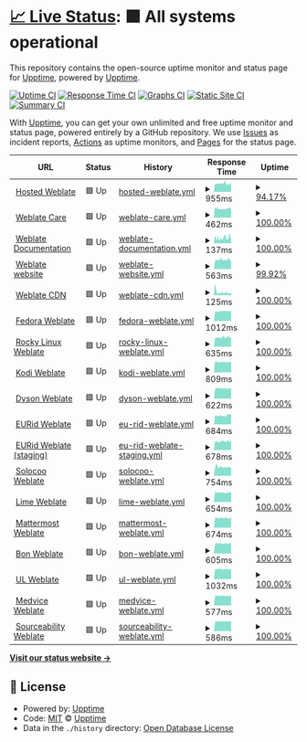 # [📈 Live Status](https://upptime.github.io/upptime): <!--live status--> **🟩 All systems operational**

This repository contains the open-source uptime monitor and status page for [Upptime](https://upptime.js.org), powered by [Upptime](https://github.com/upptime/upptime).

[![Uptime CI](https://github.com/nijel/upptime-test/workflows/Uptime%20CI/badge.svg)](https://github.com/upptime/upptime/actions?query=workflow%3A%22Uptime+CI%22)
[![Response Time CI](https://github.com/nijel/upptime-test/workflows/Response%20Time%20CI/badge.svg)](https://github.com/upptime/upptime/actions?query=workflow%3A%22Response+Time+CI%22)
[![Graphs CI](https://github.com/nijel/upptime-test/workflows/Graphs%20CI/badge.svg)](https://github.com/upptime/upptime/actions?query=workflow%3A%22Graphs+CI%22)
[![Static Site CI](https://github.com/nijel/upptime-test/workflows/Static%20Site%20CI/badge.svg)](https://github.com/upptime/upptime/actions?query=workflow%3A%22Static+Site+CI%22)
[![Summary CI](https://github.com/nijel/upptime-test/workflows/Summary%20CI/badge.svg)](https://github.com/upptime/upptime/actions?query=workflow%3A%22Summary+CI%22)

With [Upptime](https://upptime.js.org), you can get your own unlimited and free uptime monitor and status page, powered entirely by a GitHub repository. We use [Issues](https://github.com/upptime/upptime/issues) as incident reports, [Actions](https://github.com/upptime/upptime/actions) as uptime monitors, and [Pages](https://upptime.github.io/upptime) for the status page.

<!--start: status pages-->
<!-- This summary is generated by Upptime (https://github.com/upptime/upptime) -->
<!-- Do not edit this manually, your changes will be overwritten -->
<!-- prettier-ignore -->
| URL | Status | History | Response Time | Uptime |
| --- | ------ | ------- | ------------- | ------ |
| <img alt="" src="https://favicons.githubusercontent.com/hosted.weblate.org" height="13"> [Hosted Weblate](https://hosted.weblate.org) | 🟩 Up | [hosted-weblate.yml](https://github.com/nijel/upptime-test/commits/HEAD/history/hosted-weblate.yml) | <details><summary><img alt="Response time graph" src="./graphs/hosted-weblate/response-time-week.png" height="20"> 955ms</summary><br><a href="https://nijel.github.io/upptime-test/history/hosted-weblate"><img alt="Response time 955" src="https://img.shields.io/endpoint?url=https%3A%2F%2Fraw.githubusercontent.com%2Fnijel%2Fupptime-test%2FHEAD%2Fapi%2Fhosted-weblate%2Fresponse-time.json"></a><br><a href="https://nijel.github.io/upptime-test/history/hosted-weblate"><img alt="24-hour response time 699" src="https://img.shields.io/endpoint?url=https%3A%2F%2Fraw.githubusercontent.com%2Fnijel%2Fupptime-test%2FHEAD%2Fapi%2Fhosted-weblate%2Fresponse-time-day.json"></a><br><a href="https://nijel.github.io/upptime-test/history/hosted-weblate"><img alt="7-day response time 955" src="https://img.shields.io/endpoint?url=https%3A%2F%2Fraw.githubusercontent.com%2Fnijel%2Fupptime-test%2FHEAD%2Fapi%2Fhosted-weblate%2Fresponse-time-week.json"></a><br><a href="https://nijel.github.io/upptime-test/history/hosted-weblate"><img alt="30-day response time 955" src="https://img.shields.io/endpoint?url=https%3A%2F%2Fraw.githubusercontent.com%2Fnijel%2Fupptime-test%2FHEAD%2Fapi%2Fhosted-weblate%2Fresponse-time-month.json"></a><br><a href="https://nijel.github.io/upptime-test/history/hosted-weblate"><img alt="1-year response time 955" src="https://img.shields.io/endpoint?url=https%3A%2F%2Fraw.githubusercontent.com%2Fnijel%2Fupptime-test%2FHEAD%2Fapi%2Fhosted-weblate%2Fresponse-time-year.json"></a></details> | <details><summary><a href="https://nijel.github.io/upptime-test/history/hosted-weblate">94.17%</a></summary><a href="https://nijel.github.io/upptime-test/history/hosted-weblate"><img alt="All-time uptime 94.17%" src="https://img.shields.io/endpoint?url=https%3A%2F%2Fraw.githubusercontent.com%2Fnijel%2Fupptime-test%2FHEAD%2Fapi%2Fhosted-weblate%2Fuptime.json"></a><br><a href="https://nijel.github.io/upptime-test/history/hosted-weblate"><img alt="24-hour uptime 77.78%" src="https://img.shields.io/endpoint?url=https%3A%2F%2Fraw.githubusercontent.com%2Fnijel%2Fupptime-test%2FHEAD%2Fapi%2Fhosted-weblate%2Fuptime-day.json"></a><br><a href="https://nijel.github.io/upptime-test/history/hosted-weblate"><img alt="7-day uptime 94.17%" src="https://img.shields.io/endpoint?url=https%3A%2F%2Fraw.githubusercontent.com%2Fnijel%2Fupptime-test%2FHEAD%2Fapi%2Fhosted-weblate%2Fuptime-week.json"></a><br><a href="https://nijel.github.io/upptime-test/history/hosted-weblate"><img alt="30-day uptime 94.17%" src="https://img.shields.io/endpoint?url=https%3A%2F%2Fraw.githubusercontent.com%2Fnijel%2Fupptime-test%2FHEAD%2Fapi%2Fhosted-weblate%2Fuptime-month.json"></a><br><a href="https://nijel.github.io/upptime-test/history/hosted-weblate"><img alt="1-year uptime 94.17%" src="https://img.shields.io/endpoint?url=https%3A%2F%2Fraw.githubusercontent.com%2Fnijel%2Fupptime-test%2FHEAD%2Fapi%2Fhosted-weblate%2Fuptime-year.json"></a></details>
| <img alt="" src="https://favicons.githubusercontent.com/care.weblate.org" height="13"> [Weblate Care](https://care.weblate.org) | 🟩 Up | [weblate-care.yml](https://github.com/nijel/upptime-test/commits/HEAD/history/weblate-care.yml) | <details><summary><img alt="Response time graph" src="./graphs/weblate-care/response-time-week.png" height="20"> 462ms</summary><br><a href="https://nijel.github.io/upptime-test/history/weblate-care"><img alt="Response time 462" src="https://img.shields.io/endpoint?url=https%3A%2F%2Fraw.githubusercontent.com%2Fnijel%2Fupptime-test%2FHEAD%2Fapi%2Fweblate-care%2Fresponse-time.json"></a><br><a href="https://nijel.github.io/upptime-test/history/weblate-care"><img alt="24-hour response time 443" src="https://img.shields.io/endpoint?url=https%3A%2F%2Fraw.githubusercontent.com%2Fnijel%2Fupptime-test%2FHEAD%2Fapi%2Fweblate-care%2Fresponse-time-day.json"></a><br><a href="https://nijel.github.io/upptime-test/history/weblate-care"><img alt="7-day response time 462" src="https://img.shields.io/endpoint?url=https%3A%2F%2Fraw.githubusercontent.com%2Fnijel%2Fupptime-test%2FHEAD%2Fapi%2Fweblate-care%2Fresponse-time-week.json"></a><br><a href="https://nijel.github.io/upptime-test/history/weblate-care"><img alt="30-day response time 462" src="https://img.shields.io/endpoint?url=https%3A%2F%2Fraw.githubusercontent.com%2Fnijel%2Fupptime-test%2FHEAD%2Fapi%2Fweblate-care%2Fresponse-time-month.json"></a><br><a href="https://nijel.github.io/upptime-test/history/weblate-care"><img alt="1-year response time 462" src="https://img.shields.io/endpoint?url=https%3A%2F%2Fraw.githubusercontent.com%2Fnijel%2Fupptime-test%2FHEAD%2Fapi%2Fweblate-care%2Fresponse-time-year.json"></a></details> | <details><summary><a href="https://nijel.github.io/upptime-test/history/weblate-care">100.00%</a></summary><a href="https://nijel.github.io/upptime-test/history/weblate-care"><img alt="All-time uptime 100.00%" src="https://img.shields.io/endpoint?url=https%3A%2F%2Fraw.githubusercontent.com%2Fnijel%2Fupptime-test%2FHEAD%2Fapi%2Fweblate-care%2Fuptime.json"></a><br><a href="https://nijel.github.io/upptime-test/history/weblate-care"><img alt="24-hour uptime 100.00%" src="https://img.shields.io/endpoint?url=https%3A%2F%2Fraw.githubusercontent.com%2Fnijel%2Fupptime-test%2FHEAD%2Fapi%2Fweblate-care%2Fuptime-day.json"></a><br><a href="https://nijel.github.io/upptime-test/history/weblate-care"><img alt="7-day uptime 100.00%" src="https://img.shields.io/endpoint?url=https%3A%2F%2Fraw.githubusercontent.com%2Fnijel%2Fupptime-test%2FHEAD%2Fapi%2Fweblate-care%2Fuptime-week.json"></a><br><a href="https://nijel.github.io/upptime-test/history/weblate-care"><img alt="30-day uptime 100.00%" src="https://img.shields.io/endpoint?url=https%3A%2F%2Fraw.githubusercontent.com%2Fnijel%2Fupptime-test%2FHEAD%2Fapi%2Fweblate-care%2Fuptime-month.json"></a><br><a href="https://nijel.github.io/upptime-test/history/weblate-care"><img alt="1-year uptime 100.00%" src="https://img.shields.io/endpoint?url=https%3A%2F%2Fraw.githubusercontent.com%2Fnijel%2Fupptime-test%2FHEAD%2Fapi%2Fweblate-care%2Fuptime-year.json"></a></details>
| <img alt="" src="https://favicons.githubusercontent.com/docs.weblate.org" height="13"> [Weblate Documentation](https://docs.weblate.org) | 🟩 Up | [weblate-documentation.yml](https://github.com/nijel/upptime-test/commits/HEAD/history/weblate-documentation.yml) | <details><summary><img alt="Response time graph" src="./graphs/weblate-documentation/response-time-week.png" height="20"> 137ms</summary><br><a href="https://nijel.github.io/upptime-test/history/weblate-documentation"><img alt="Response time 137" src="https://img.shields.io/endpoint?url=https%3A%2F%2Fraw.githubusercontent.com%2Fnijel%2Fupptime-test%2FHEAD%2Fapi%2Fweblate-documentation%2Fresponse-time.json"></a><br><a href="https://nijel.github.io/upptime-test/history/weblate-documentation"><img alt="24-hour response time 119" src="https://img.shields.io/endpoint?url=https%3A%2F%2Fraw.githubusercontent.com%2Fnijel%2Fupptime-test%2FHEAD%2Fapi%2Fweblate-documentation%2Fresponse-time-day.json"></a><br><a href="https://nijel.github.io/upptime-test/history/weblate-documentation"><img alt="7-day response time 137" src="https://img.shields.io/endpoint?url=https%3A%2F%2Fraw.githubusercontent.com%2Fnijel%2Fupptime-test%2FHEAD%2Fapi%2Fweblate-documentation%2Fresponse-time-week.json"></a><br><a href="https://nijel.github.io/upptime-test/history/weblate-documentation"><img alt="30-day response time 137" src="https://img.shields.io/endpoint?url=https%3A%2F%2Fraw.githubusercontent.com%2Fnijel%2Fupptime-test%2FHEAD%2Fapi%2Fweblate-documentation%2Fresponse-time-month.json"></a><br><a href="https://nijel.github.io/upptime-test/history/weblate-documentation"><img alt="1-year response time 137" src="https://img.shields.io/endpoint?url=https%3A%2F%2Fraw.githubusercontent.com%2Fnijel%2Fupptime-test%2FHEAD%2Fapi%2Fweblate-documentation%2Fresponse-time-year.json"></a></details> | <details><summary><a href="https://nijel.github.io/upptime-test/history/weblate-documentation">100.00%</a></summary><a href="https://nijel.github.io/upptime-test/history/weblate-documentation"><img alt="All-time uptime 100.00%" src="https://img.shields.io/endpoint?url=https%3A%2F%2Fraw.githubusercontent.com%2Fnijel%2Fupptime-test%2FHEAD%2Fapi%2Fweblate-documentation%2Fuptime.json"></a><br><a href="https://nijel.github.io/upptime-test/history/weblate-documentation"><img alt="24-hour uptime 100.00%" src="https://img.shields.io/endpoint?url=https%3A%2F%2Fraw.githubusercontent.com%2Fnijel%2Fupptime-test%2FHEAD%2Fapi%2Fweblate-documentation%2Fuptime-day.json"></a><br><a href="https://nijel.github.io/upptime-test/history/weblate-documentation"><img alt="7-day uptime 100.00%" src="https://img.shields.io/endpoint?url=https%3A%2F%2Fraw.githubusercontent.com%2Fnijel%2Fupptime-test%2FHEAD%2Fapi%2Fweblate-documentation%2Fuptime-week.json"></a><br><a href="https://nijel.github.io/upptime-test/history/weblate-documentation"><img alt="30-day uptime 100.00%" src="https://img.shields.io/endpoint?url=https%3A%2F%2Fraw.githubusercontent.com%2Fnijel%2Fupptime-test%2FHEAD%2Fapi%2Fweblate-documentation%2Fuptime-month.json"></a><br><a href="https://nijel.github.io/upptime-test/history/weblate-documentation"><img alt="1-year uptime 100.00%" src="https://img.shields.io/endpoint?url=https%3A%2F%2Fraw.githubusercontent.com%2Fnijel%2Fupptime-test%2FHEAD%2Fapi%2Fweblate-documentation%2Fuptime-year.json"></a></details>
| <img alt="" src="https://favicons.githubusercontent.com/weblate.org" height="13"> [Weblate website](https://weblate.org/en/) | 🟩 Up | [weblate-website.yml](https://github.com/nijel/upptime-test/commits/HEAD/history/weblate-website.yml) | <details><summary><img alt="Response time graph" src="./graphs/weblate-website/response-time-week.png" height="20"> 563ms</summary><br><a href="https://nijel.github.io/upptime-test/history/weblate-website"><img alt="Response time 563" src="https://img.shields.io/endpoint?url=https%3A%2F%2Fraw.githubusercontent.com%2Fnijel%2Fupptime-test%2FHEAD%2Fapi%2Fweblate-website%2Fresponse-time.json"></a><br><a href="https://nijel.github.io/upptime-test/history/weblate-website"><img alt="24-hour response time 576" src="https://img.shields.io/endpoint?url=https%3A%2F%2Fraw.githubusercontent.com%2Fnijel%2Fupptime-test%2FHEAD%2Fapi%2Fweblate-website%2Fresponse-time-day.json"></a><br><a href="https://nijel.github.io/upptime-test/history/weblate-website"><img alt="7-day response time 563" src="https://img.shields.io/endpoint?url=https%3A%2F%2Fraw.githubusercontent.com%2Fnijel%2Fupptime-test%2FHEAD%2Fapi%2Fweblate-website%2Fresponse-time-week.json"></a><br><a href="https://nijel.github.io/upptime-test/history/weblate-website"><img alt="30-day response time 563" src="https://img.shields.io/endpoint?url=https%3A%2F%2Fraw.githubusercontent.com%2Fnijel%2Fupptime-test%2FHEAD%2Fapi%2Fweblate-website%2Fresponse-time-month.json"></a><br><a href="https://nijel.github.io/upptime-test/history/weblate-website"><img alt="1-year response time 563" src="https://img.shields.io/endpoint?url=https%3A%2F%2Fraw.githubusercontent.com%2Fnijel%2Fupptime-test%2FHEAD%2Fapi%2Fweblate-website%2Fresponse-time-year.json"></a></details> | <details><summary><a href="https://nijel.github.io/upptime-test/history/weblate-website">99.92%</a></summary><a href="https://nijel.github.io/upptime-test/history/weblate-website"><img alt="All-time uptime 99.92%" src="https://img.shields.io/endpoint?url=https%3A%2F%2Fraw.githubusercontent.com%2Fnijel%2Fupptime-test%2FHEAD%2Fapi%2Fweblate-website%2Fuptime.json"></a><br><a href="https://nijel.github.io/upptime-test/history/weblate-website"><img alt="24-hour uptime 99.75%" src="https://img.shields.io/endpoint?url=https%3A%2F%2Fraw.githubusercontent.com%2Fnijel%2Fupptime-test%2FHEAD%2Fapi%2Fweblate-website%2Fuptime-day.json"></a><br><a href="https://nijel.github.io/upptime-test/history/weblate-website"><img alt="7-day uptime 99.92%" src="https://img.shields.io/endpoint?url=https%3A%2F%2Fraw.githubusercontent.com%2Fnijel%2Fupptime-test%2FHEAD%2Fapi%2Fweblate-website%2Fuptime-week.json"></a><br><a href="https://nijel.github.io/upptime-test/history/weblate-website"><img alt="30-day uptime 99.92%" src="https://img.shields.io/endpoint?url=https%3A%2F%2Fraw.githubusercontent.com%2Fnijel%2Fupptime-test%2FHEAD%2Fapi%2Fweblate-website%2Fuptime-month.json"></a><br><a href="https://nijel.github.io/upptime-test/history/weblate-website"><img alt="1-year uptime 99.92%" src="https://img.shields.io/endpoint?url=https%3A%2F%2Fraw.githubusercontent.com%2Fnijel%2Fupptime-test%2FHEAD%2Fapi%2Fweblate-website%2Fuptime-year.json"></a></details>
| <img alt="" src="https://favicons.githubusercontent.com/weblate-cdn.com" height="13"> [Weblate CDN](https://weblate-cdn.com/a5ba5dc29f39498aa734528a54b50d0a/weblate.js) | 🟩 Up | [weblate-cdn.yml](https://github.com/nijel/upptime-test/commits/HEAD/history/weblate-cdn.yml) | <details><summary><img alt="Response time graph" src="./graphs/weblate-cdn/response-time-week.png" height="20"> 125ms</summary><br><a href="https://nijel.github.io/upptime-test/history/weblate-cdn"><img alt="Response time 125" src="https://img.shields.io/endpoint?url=https%3A%2F%2Fraw.githubusercontent.com%2Fnijel%2Fupptime-test%2FHEAD%2Fapi%2Fweblate-cdn%2Fresponse-time.json"></a><br><a href="https://nijel.github.io/upptime-test/history/weblate-cdn"><img alt="24-hour response time 107" src="https://img.shields.io/endpoint?url=https%3A%2F%2Fraw.githubusercontent.com%2Fnijel%2Fupptime-test%2FHEAD%2Fapi%2Fweblate-cdn%2Fresponse-time-day.json"></a><br><a href="https://nijel.github.io/upptime-test/history/weblate-cdn"><img alt="7-day response time 125" src="https://img.shields.io/endpoint?url=https%3A%2F%2Fraw.githubusercontent.com%2Fnijel%2Fupptime-test%2FHEAD%2Fapi%2Fweblate-cdn%2Fresponse-time-week.json"></a><br><a href="https://nijel.github.io/upptime-test/history/weblate-cdn"><img alt="30-day response time 125" src="https://img.shields.io/endpoint?url=https%3A%2F%2Fraw.githubusercontent.com%2Fnijel%2Fupptime-test%2FHEAD%2Fapi%2Fweblate-cdn%2Fresponse-time-month.json"></a><br><a href="https://nijel.github.io/upptime-test/history/weblate-cdn"><img alt="1-year response time 125" src="https://img.shields.io/endpoint?url=https%3A%2F%2Fraw.githubusercontent.com%2Fnijel%2Fupptime-test%2FHEAD%2Fapi%2Fweblate-cdn%2Fresponse-time-year.json"></a></details> | <details><summary><a href="https://nijel.github.io/upptime-test/history/weblate-cdn">100.00%</a></summary><a href="https://nijel.github.io/upptime-test/history/weblate-cdn"><img alt="All-time uptime 100.00%" src="https://img.shields.io/endpoint?url=https%3A%2F%2Fraw.githubusercontent.com%2Fnijel%2Fupptime-test%2FHEAD%2Fapi%2Fweblate-cdn%2Fuptime.json"></a><br><a href="https://nijel.github.io/upptime-test/history/weblate-cdn"><img alt="24-hour uptime 100.00%" src="https://img.shields.io/endpoint?url=https%3A%2F%2Fraw.githubusercontent.com%2Fnijel%2Fupptime-test%2FHEAD%2Fapi%2Fweblate-cdn%2Fuptime-day.json"></a><br><a href="https://nijel.github.io/upptime-test/history/weblate-cdn"><img alt="7-day uptime 100.00%" src="https://img.shields.io/endpoint?url=https%3A%2F%2Fraw.githubusercontent.com%2Fnijel%2Fupptime-test%2FHEAD%2Fapi%2Fweblate-cdn%2Fuptime-week.json"></a><br><a href="https://nijel.github.io/upptime-test/history/weblate-cdn"><img alt="30-day uptime 100.00%" src="https://img.shields.io/endpoint?url=https%3A%2F%2Fraw.githubusercontent.com%2Fnijel%2Fupptime-test%2FHEAD%2Fapi%2Fweblate-cdn%2Fuptime-month.json"></a><br><a href="https://nijel.github.io/upptime-test/history/weblate-cdn"><img alt="1-year uptime 100.00%" src="https://img.shields.io/endpoint?url=https%3A%2F%2Fraw.githubusercontent.com%2Fnijel%2Fupptime-test%2FHEAD%2Fapi%2Fweblate-cdn%2Fuptime-year.json"></a></details>
| <img alt="" src="https://favicons.githubusercontent.com/translate.fedoraproject.org" height="13"> [Fedora Weblate](https://translate.fedoraproject.org/) | 🟩 Up | [fedora-weblate.yml](https://github.com/nijel/upptime-test/commits/HEAD/history/fedora-weblate.yml) | <details><summary><img alt="Response time graph" src="./graphs/fedora-weblate/response-time-week.png" height="20"> 1012ms</summary><br><a href="https://nijel.github.io/upptime-test/history/fedora-weblate"><img alt="Response time 1012" src="https://img.shields.io/endpoint?url=https%3A%2F%2Fraw.githubusercontent.com%2Fnijel%2Fupptime-test%2FHEAD%2Fapi%2Ffedora-weblate%2Fresponse-time.json"></a><br><a href="https://nijel.github.io/upptime-test/history/fedora-weblate"><img alt="24-hour response time 1047" src="https://img.shields.io/endpoint?url=https%3A%2F%2Fraw.githubusercontent.com%2Fnijel%2Fupptime-test%2FHEAD%2Fapi%2Ffedora-weblate%2Fresponse-time-day.json"></a><br><a href="https://nijel.github.io/upptime-test/history/fedora-weblate"><img alt="7-day response time 1012" src="https://img.shields.io/endpoint?url=https%3A%2F%2Fraw.githubusercontent.com%2Fnijel%2Fupptime-test%2FHEAD%2Fapi%2Ffedora-weblate%2Fresponse-time-week.json"></a><br><a href="https://nijel.github.io/upptime-test/history/fedora-weblate"><img alt="30-day response time 1012" src="https://img.shields.io/endpoint?url=https%3A%2F%2Fraw.githubusercontent.com%2Fnijel%2Fupptime-test%2FHEAD%2Fapi%2Ffedora-weblate%2Fresponse-time-month.json"></a><br><a href="https://nijel.github.io/upptime-test/history/fedora-weblate"><img alt="1-year response time 1012" src="https://img.shields.io/endpoint?url=https%3A%2F%2Fraw.githubusercontent.com%2Fnijel%2Fupptime-test%2FHEAD%2Fapi%2Ffedora-weblate%2Fresponse-time-year.json"></a></details> | <details><summary><a href="https://nijel.github.io/upptime-test/history/fedora-weblate">100.00%</a></summary><a href="https://nijel.github.io/upptime-test/history/fedora-weblate"><img alt="All-time uptime 100.00%" src="https://img.shields.io/endpoint?url=https%3A%2F%2Fraw.githubusercontent.com%2Fnijel%2Fupptime-test%2FHEAD%2Fapi%2Ffedora-weblate%2Fuptime.json"></a><br><a href="https://nijel.github.io/upptime-test/history/fedora-weblate"><img alt="24-hour uptime 100.00%" src="https://img.shields.io/endpoint?url=https%3A%2F%2Fraw.githubusercontent.com%2Fnijel%2Fupptime-test%2FHEAD%2Fapi%2Ffedora-weblate%2Fuptime-day.json"></a><br><a href="https://nijel.github.io/upptime-test/history/fedora-weblate"><img alt="7-day uptime 100.00%" src="https://img.shields.io/endpoint?url=https%3A%2F%2Fraw.githubusercontent.com%2Fnijel%2Fupptime-test%2FHEAD%2Fapi%2Ffedora-weblate%2Fuptime-week.json"></a><br><a href="https://nijel.github.io/upptime-test/history/fedora-weblate"><img alt="30-day uptime 100.00%" src="https://img.shields.io/endpoint?url=https%3A%2F%2Fraw.githubusercontent.com%2Fnijel%2Fupptime-test%2FHEAD%2Fapi%2Ffedora-weblate%2Fuptime-month.json"></a><br><a href="https://nijel.github.io/upptime-test/history/fedora-weblate"><img alt="1-year uptime 100.00%" src="https://img.shields.io/endpoint?url=https%3A%2F%2Fraw.githubusercontent.com%2Fnijel%2Fupptime-test%2FHEAD%2Fapi%2Ffedora-weblate%2Fuptime-year.json"></a></details>
| <img alt="" src="https://favicons.githubusercontent.com/translate.rockylinux.org" height="13"> [Rocky Linux Weblate](https://translate.rockylinux.org/) | 🟩 Up | [rocky-linux-weblate.yml](https://github.com/nijel/upptime-test/commits/HEAD/history/rocky-linux-weblate.yml) | <details><summary><img alt="Response time graph" src="./graphs/rocky-linux-weblate/response-time-week.png" height="20"> 635ms</summary><br><a href="https://nijel.github.io/upptime-test/history/rocky-linux-weblate"><img alt="Response time 635" src="https://img.shields.io/endpoint?url=https%3A%2F%2Fraw.githubusercontent.com%2Fnijel%2Fupptime-test%2FHEAD%2Fapi%2Frocky-linux-weblate%2Fresponse-time.json"></a><br><a href="https://nijel.github.io/upptime-test/history/rocky-linux-weblate"><img alt="24-hour response time 580" src="https://img.shields.io/endpoint?url=https%3A%2F%2Fraw.githubusercontent.com%2Fnijel%2Fupptime-test%2FHEAD%2Fapi%2Frocky-linux-weblate%2Fresponse-time-day.json"></a><br><a href="https://nijel.github.io/upptime-test/history/rocky-linux-weblate"><img alt="7-day response time 635" src="https://img.shields.io/endpoint?url=https%3A%2F%2Fraw.githubusercontent.com%2Fnijel%2Fupptime-test%2FHEAD%2Fapi%2Frocky-linux-weblate%2Fresponse-time-week.json"></a><br><a href="https://nijel.github.io/upptime-test/history/rocky-linux-weblate"><img alt="30-day response time 635" src="https://img.shields.io/endpoint?url=https%3A%2F%2Fraw.githubusercontent.com%2Fnijel%2Fupptime-test%2FHEAD%2Fapi%2Frocky-linux-weblate%2Fresponse-time-month.json"></a><br><a href="https://nijel.github.io/upptime-test/history/rocky-linux-weblate"><img alt="1-year response time 635" src="https://img.shields.io/endpoint?url=https%3A%2F%2Fraw.githubusercontent.com%2Fnijel%2Fupptime-test%2FHEAD%2Fapi%2Frocky-linux-weblate%2Fresponse-time-year.json"></a></details> | <details><summary><a href="https://nijel.github.io/upptime-test/history/rocky-linux-weblate">100.00%</a></summary><a href="https://nijel.github.io/upptime-test/history/rocky-linux-weblate"><img alt="All-time uptime 100.00%" src="https://img.shields.io/endpoint?url=https%3A%2F%2Fraw.githubusercontent.com%2Fnijel%2Fupptime-test%2FHEAD%2Fapi%2Frocky-linux-weblate%2Fuptime.json"></a><br><a href="https://nijel.github.io/upptime-test/history/rocky-linux-weblate"><img alt="24-hour uptime 100.00%" src="https://img.shields.io/endpoint?url=https%3A%2F%2Fraw.githubusercontent.com%2Fnijel%2Fupptime-test%2FHEAD%2Fapi%2Frocky-linux-weblate%2Fuptime-day.json"></a><br><a href="https://nijel.github.io/upptime-test/history/rocky-linux-weblate"><img alt="7-day uptime 100.00%" src="https://img.shields.io/endpoint?url=https%3A%2F%2Fraw.githubusercontent.com%2Fnijel%2Fupptime-test%2FHEAD%2Fapi%2Frocky-linux-weblate%2Fuptime-week.json"></a><br><a href="https://nijel.github.io/upptime-test/history/rocky-linux-weblate"><img alt="30-day uptime 100.00%" src="https://img.shields.io/endpoint?url=https%3A%2F%2Fraw.githubusercontent.com%2Fnijel%2Fupptime-test%2FHEAD%2Fapi%2Frocky-linux-weblate%2Fuptime-month.json"></a><br><a href="https://nijel.github.io/upptime-test/history/rocky-linux-weblate"><img alt="1-year uptime 100.00%" src="https://img.shields.io/endpoint?url=https%3A%2F%2Fraw.githubusercontent.com%2Fnijel%2Fupptime-test%2FHEAD%2Fapi%2Frocky-linux-weblate%2Fuptime-year.json"></a></details>
| <img alt="" src="https://favicons.githubusercontent.com/kodi.weblate.cloud" height="13"> [Kodi Weblate](https://kodi.weblate.cloud/) | 🟩 Up | [kodi-weblate.yml](https://github.com/nijel/upptime-test/commits/HEAD/history/kodi-weblate.yml) | <details><summary><img alt="Response time graph" src="./graphs/kodi-weblate/response-time-week.png" height="20"> 809ms</summary><br><a href="https://nijel.github.io/upptime-test/history/kodi-weblate"><img alt="Response time 809" src="https://img.shields.io/endpoint?url=https%3A%2F%2Fraw.githubusercontent.com%2Fnijel%2Fupptime-test%2FHEAD%2Fapi%2Fkodi-weblate%2Fresponse-time.json"></a><br><a href="https://nijel.github.io/upptime-test/history/kodi-weblate"><img alt="24-hour response time 845" src="https://img.shields.io/endpoint?url=https%3A%2F%2Fraw.githubusercontent.com%2Fnijel%2Fupptime-test%2FHEAD%2Fapi%2Fkodi-weblate%2Fresponse-time-day.json"></a><br><a href="https://nijel.github.io/upptime-test/history/kodi-weblate"><img alt="7-day response time 809" src="https://img.shields.io/endpoint?url=https%3A%2F%2Fraw.githubusercontent.com%2Fnijel%2Fupptime-test%2FHEAD%2Fapi%2Fkodi-weblate%2Fresponse-time-week.json"></a><br><a href="https://nijel.github.io/upptime-test/history/kodi-weblate"><img alt="30-day response time 809" src="https://img.shields.io/endpoint?url=https%3A%2F%2Fraw.githubusercontent.com%2Fnijel%2Fupptime-test%2FHEAD%2Fapi%2Fkodi-weblate%2Fresponse-time-month.json"></a><br><a href="https://nijel.github.io/upptime-test/history/kodi-weblate"><img alt="1-year response time 809" src="https://img.shields.io/endpoint?url=https%3A%2F%2Fraw.githubusercontent.com%2Fnijel%2Fupptime-test%2FHEAD%2Fapi%2Fkodi-weblate%2Fresponse-time-year.json"></a></details> | <details><summary><a href="https://nijel.github.io/upptime-test/history/kodi-weblate">100.00%</a></summary><a href="https://nijel.github.io/upptime-test/history/kodi-weblate"><img alt="All-time uptime 100.00%" src="https://img.shields.io/endpoint?url=https%3A%2F%2Fraw.githubusercontent.com%2Fnijel%2Fupptime-test%2FHEAD%2Fapi%2Fkodi-weblate%2Fuptime.json"></a><br><a href="https://nijel.github.io/upptime-test/history/kodi-weblate"><img alt="24-hour uptime 100.00%" src="https://img.shields.io/endpoint?url=https%3A%2F%2Fraw.githubusercontent.com%2Fnijel%2Fupptime-test%2FHEAD%2Fapi%2Fkodi-weblate%2Fuptime-day.json"></a><br><a href="https://nijel.github.io/upptime-test/history/kodi-weblate"><img alt="7-day uptime 100.00%" src="https://img.shields.io/endpoint?url=https%3A%2F%2Fraw.githubusercontent.com%2Fnijel%2Fupptime-test%2FHEAD%2Fapi%2Fkodi-weblate%2Fuptime-week.json"></a><br><a href="https://nijel.github.io/upptime-test/history/kodi-weblate"><img alt="30-day uptime 100.00%" src="https://img.shields.io/endpoint?url=https%3A%2F%2Fraw.githubusercontent.com%2Fnijel%2Fupptime-test%2FHEAD%2Fapi%2Fkodi-weblate%2Fuptime-month.json"></a><br><a href="https://nijel.github.io/upptime-test/history/kodi-weblate"><img alt="1-year uptime 100.00%" src="https://img.shields.io/endpoint?url=https%3A%2F%2Fraw.githubusercontent.com%2Fnijel%2Fupptime-test%2FHEAD%2Fapi%2Fkodi-weblate%2Fuptime-year.json"></a></details>
| <img alt="" src="https://favicons.githubusercontent.com/dyson.weblate.org" height="13"> [Dyson Weblate](https://dyson.weblate.org/) | 🟩 Up | [dyson-weblate.yml](https://github.com/nijel/upptime-test/commits/HEAD/history/dyson-weblate.yml) | <details><summary><img alt="Response time graph" src="./graphs/dyson-weblate/response-time-week.png" height="20"> 622ms</summary><br><a href="https://nijel.github.io/upptime-test/history/dyson-weblate"><img alt="Response time 622" src="https://img.shields.io/endpoint?url=https%3A%2F%2Fraw.githubusercontent.com%2Fnijel%2Fupptime-test%2FHEAD%2Fapi%2Fdyson-weblate%2Fresponse-time.json"></a><br><a href="https://nijel.github.io/upptime-test/history/dyson-weblate"><img alt="24-hour response time 629" src="https://img.shields.io/endpoint?url=https%3A%2F%2Fraw.githubusercontent.com%2Fnijel%2Fupptime-test%2FHEAD%2Fapi%2Fdyson-weblate%2Fresponse-time-day.json"></a><br><a href="https://nijel.github.io/upptime-test/history/dyson-weblate"><img alt="7-day response time 622" src="https://img.shields.io/endpoint?url=https%3A%2F%2Fraw.githubusercontent.com%2Fnijel%2Fupptime-test%2FHEAD%2Fapi%2Fdyson-weblate%2Fresponse-time-week.json"></a><br><a href="https://nijel.github.io/upptime-test/history/dyson-weblate"><img alt="30-day response time 622" src="https://img.shields.io/endpoint?url=https%3A%2F%2Fraw.githubusercontent.com%2Fnijel%2Fupptime-test%2FHEAD%2Fapi%2Fdyson-weblate%2Fresponse-time-month.json"></a><br><a href="https://nijel.github.io/upptime-test/history/dyson-weblate"><img alt="1-year response time 622" src="https://img.shields.io/endpoint?url=https%3A%2F%2Fraw.githubusercontent.com%2Fnijel%2Fupptime-test%2FHEAD%2Fapi%2Fdyson-weblate%2Fresponse-time-year.json"></a></details> | <details><summary><a href="https://nijel.github.io/upptime-test/history/dyson-weblate">100.00%</a></summary><a href="https://nijel.github.io/upptime-test/history/dyson-weblate"><img alt="All-time uptime 100.00%" src="https://img.shields.io/endpoint?url=https%3A%2F%2Fraw.githubusercontent.com%2Fnijel%2Fupptime-test%2FHEAD%2Fapi%2Fdyson-weblate%2Fuptime.json"></a><br><a href="https://nijel.github.io/upptime-test/history/dyson-weblate"><img alt="24-hour uptime 100.00%" src="https://img.shields.io/endpoint?url=https%3A%2F%2Fraw.githubusercontent.com%2Fnijel%2Fupptime-test%2FHEAD%2Fapi%2Fdyson-weblate%2Fuptime-day.json"></a><br><a href="https://nijel.github.io/upptime-test/history/dyson-weblate"><img alt="7-day uptime 100.00%" src="https://img.shields.io/endpoint?url=https%3A%2F%2Fraw.githubusercontent.com%2Fnijel%2Fupptime-test%2FHEAD%2Fapi%2Fdyson-weblate%2Fuptime-week.json"></a><br><a href="https://nijel.github.io/upptime-test/history/dyson-weblate"><img alt="30-day uptime 100.00%" src="https://img.shields.io/endpoint?url=https%3A%2F%2Fraw.githubusercontent.com%2Fnijel%2Fupptime-test%2FHEAD%2Fapi%2Fdyson-weblate%2Fuptime-month.json"></a><br><a href="https://nijel.github.io/upptime-test/history/dyson-weblate"><img alt="1-year uptime 100.00%" src="https://img.shields.io/endpoint?url=https%3A%2F%2Fraw.githubusercontent.com%2Fnijel%2Fupptime-test%2FHEAD%2Fapi%2Fdyson-weblate%2Fuptime-year.json"></a></details>
| <img alt="" src="https://favicons.githubusercontent.com/weblate.eurid.eu" height="13"> [EURid Weblate](https://weblate.eurid.eu/) | 🟩 Up | [eu-rid-weblate.yml](https://github.com/nijel/upptime-test/commits/HEAD/history/eu-rid-weblate.yml) | <details><summary><img alt="Response time graph" src="./graphs/eu-rid-weblate/response-time-week.png" height="20"> 684ms</summary><br><a href="https://nijel.github.io/upptime-test/history/eu-rid-weblate"><img alt="Response time 684" src="https://img.shields.io/endpoint?url=https%3A%2F%2Fraw.githubusercontent.com%2Fnijel%2Fupptime-test%2FHEAD%2Fapi%2Feu-rid-weblate%2Fresponse-time.json"></a><br><a href="https://nijel.github.io/upptime-test/history/eu-rid-weblate"><img alt="24-hour response time 756" src="https://img.shields.io/endpoint?url=https%3A%2F%2Fraw.githubusercontent.com%2Fnijel%2Fupptime-test%2FHEAD%2Fapi%2Feu-rid-weblate%2Fresponse-time-day.json"></a><br><a href="https://nijel.github.io/upptime-test/history/eu-rid-weblate"><img alt="7-day response time 684" src="https://img.shields.io/endpoint?url=https%3A%2F%2Fraw.githubusercontent.com%2Fnijel%2Fupptime-test%2FHEAD%2Fapi%2Feu-rid-weblate%2Fresponse-time-week.json"></a><br><a href="https://nijel.github.io/upptime-test/history/eu-rid-weblate"><img alt="30-day response time 684" src="https://img.shields.io/endpoint?url=https%3A%2F%2Fraw.githubusercontent.com%2Fnijel%2Fupptime-test%2FHEAD%2Fapi%2Feu-rid-weblate%2Fresponse-time-month.json"></a><br><a href="https://nijel.github.io/upptime-test/history/eu-rid-weblate"><img alt="1-year response time 684" src="https://img.shields.io/endpoint?url=https%3A%2F%2Fraw.githubusercontent.com%2Fnijel%2Fupptime-test%2FHEAD%2Fapi%2Feu-rid-weblate%2Fresponse-time-year.json"></a></details> | <details><summary><a href="https://nijel.github.io/upptime-test/history/eu-rid-weblate">100.00%</a></summary><a href="https://nijel.github.io/upptime-test/history/eu-rid-weblate"><img alt="All-time uptime 100.00%" src="https://img.shields.io/endpoint?url=https%3A%2F%2Fraw.githubusercontent.com%2Fnijel%2Fupptime-test%2FHEAD%2Fapi%2Feu-rid-weblate%2Fuptime.json"></a><br><a href="https://nijel.github.io/upptime-test/history/eu-rid-weblate"><img alt="24-hour uptime 100.00%" src="https://img.shields.io/endpoint?url=https%3A%2F%2Fraw.githubusercontent.com%2Fnijel%2Fupptime-test%2FHEAD%2Fapi%2Feu-rid-weblate%2Fuptime-day.json"></a><br><a href="https://nijel.github.io/upptime-test/history/eu-rid-weblate"><img alt="7-day uptime 100.00%" src="https://img.shields.io/endpoint?url=https%3A%2F%2Fraw.githubusercontent.com%2Fnijel%2Fupptime-test%2FHEAD%2Fapi%2Feu-rid-weblate%2Fuptime-week.json"></a><br><a href="https://nijel.github.io/upptime-test/history/eu-rid-weblate"><img alt="30-day uptime 100.00%" src="https://img.shields.io/endpoint?url=https%3A%2F%2Fraw.githubusercontent.com%2Fnijel%2Fupptime-test%2FHEAD%2Fapi%2Feu-rid-weblate%2Fuptime-month.json"></a><br><a href="https://nijel.github.io/upptime-test/history/eu-rid-weblate"><img alt="1-year uptime 100.00%" src="https://img.shields.io/endpoint?url=https%3A%2F%2Fraw.githubusercontent.com%2Fnijel%2Fupptime-test%2FHEAD%2Fapi%2Feu-rid-weblate%2Fuptime-year.json"></a></details>
| <img alt="" src="https://favicons.githubusercontent.com/weblate-test.eurid.eu" height="13"> [EURid Weblate (staging)](https://weblate-test.eurid.eu/) | 🟩 Up | [eu-rid-weblate-staging.yml](https://github.com/nijel/upptime-test/commits/HEAD/history/eu-rid-weblate-staging.yml) | <details><summary><img alt="Response time graph" src="./graphs/eu-rid-weblate-staging/response-time-week.png" height="20"> 678ms</summary><br><a href="https://nijel.github.io/upptime-test/history/eu-rid-weblate-staging"><img alt="Response time 678" src="https://img.shields.io/endpoint?url=https%3A%2F%2Fraw.githubusercontent.com%2Fnijel%2Fupptime-test%2FHEAD%2Fapi%2Feu-rid-weblate-staging%2Fresponse-time.json"></a><br><a href="https://nijel.github.io/upptime-test/history/eu-rid-weblate-staging"><img alt="24-hour response time 867" src="https://img.shields.io/endpoint?url=https%3A%2F%2Fraw.githubusercontent.com%2Fnijel%2Fupptime-test%2FHEAD%2Fapi%2Feu-rid-weblate-staging%2Fresponse-time-day.json"></a><br><a href="https://nijel.github.io/upptime-test/history/eu-rid-weblate-staging"><img alt="7-day response time 678" src="https://img.shields.io/endpoint?url=https%3A%2F%2Fraw.githubusercontent.com%2Fnijel%2Fupptime-test%2FHEAD%2Fapi%2Feu-rid-weblate-staging%2Fresponse-time-week.json"></a><br><a href="https://nijel.github.io/upptime-test/history/eu-rid-weblate-staging"><img alt="30-day response time 678" src="https://img.shields.io/endpoint?url=https%3A%2F%2Fraw.githubusercontent.com%2Fnijel%2Fupptime-test%2FHEAD%2Fapi%2Feu-rid-weblate-staging%2Fresponse-time-month.json"></a><br><a href="https://nijel.github.io/upptime-test/history/eu-rid-weblate-staging"><img alt="1-year response time 678" src="https://img.shields.io/endpoint?url=https%3A%2F%2Fraw.githubusercontent.com%2Fnijel%2Fupptime-test%2FHEAD%2Fapi%2Feu-rid-weblate-staging%2Fresponse-time-year.json"></a></details> | <details><summary><a href="https://nijel.github.io/upptime-test/history/eu-rid-weblate-staging">100.00%</a></summary><a href="https://nijel.github.io/upptime-test/history/eu-rid-weblate-staging"><img alt="All-time uptime 100.00%" src="https://img.shields.io/endpoint?url=https%3A%2F%2Fraw.githubusercontent.com%2Fnijel%2Fupptime-test%2FHEAD%2Fapi%2Feu-rid-weblate-staging%2Fuptime.json"></a><br><a href="https://nijel.github.io/upptime-test/history/eu-rid-weblate-staging"><img alt="24-hour uptime 100.00%" src="https://img.shields.io/endpoint?url=https%3A%2F%2Fraw.githubusercontent.com%2Fnijel%2Fupptime-test%2FHEAD%2Fapi%2Feu-rid-weblate-staging%2Fuptime-day.json"></a><br><a href="https://nijel.github.io/upptime-test/history/eu-rid-weblate-staging"><img alt="7-day uptime 100.00%" src="https://img.shields.io/endpoint?url=https%3A%2F%2Fraw.githubusercontent.com%2Fnijel%2Fupptime-test%2FHEAD%2Fapi%2Feu-rid-weblate-staging%2Fuptime-week.json"></a><br><a href="https://nijel.github.io/upptime-test/history/eu-rid-weblate-staging"><img alt="30-day uptime 100.00%" src="https://img.shields.io/endpoint?url=https%3A%2F%2Fraw.githubusercontent.com%2Fnijel%2Fupptime-test%2FHEAD%2Fapi%2Feu-rid-weblate-staging%2Fuptime-month.json"></a><br><a href="https://nijel.github.io/upptime-test/history/eu-rid-weblate-staging"><img alt="1-year uptime 100.00%" src="https://img.shields.io/endpoint?url=https%3A%2F%2Fraw.githubusercontent.com%2Fnijel%2Fupptime-test%2FHEAD%2Fapi%2Feu-rid-weblate-staging%2Fuptime-year.json"></a></details>
| <img alt="" src="https://favicons.githubusercontent.com/translate.solocoo.tv" height="13"> [Solocoo Weblate](https://translate.solocoo.tv/) | 🟩 Up | [solocoo-weblate.yml](https://github.com/nijel/upptime-test/commits/HEAD/history/solocoo-weblate.yml) | <details><summary><img alt="Response time graph" src="./graphs/solocoo-weblate/response-time-week.png" height="20"> 754ms</summary><br><a href="https://nijel.github.io/upptime-test/history/solocoo-weblate"><img alt="Response time 754" src="https://img.shields.io/endpoint?url=https%3A%2F%2Fraw.githubusercontent.com%2Fnijel%2Fupptime-test%2FHEAD%2Fapi%2Fsolocoo-weblate%2Fresponse-time.json"></a><br><a href="https://nijel.github.io/upptime-test/history/solocoo-weblate"><img alt="24-hour response time 680" src="https://img.shields.io/endpoint?url=https%3A%2F%2Fraw.githubusercontent.com%2Fnijel%2Fupptime-test%2FHEAD%2Fapi%2Fsolocoo-weblate%2Fresponse-time-day.json"></a><br><a href="https://nijel.github.io/upptime-test/history/solocoo-weblate"><img alt="7-day response time 754" src="https://img.shields.io/endpoint?url=https%3A%2F%2Fraw.githubusercontent.com%2Fnijel%2Fupptime-test%2FHEAD%2Fapi%2Fsolocoo-weblate%2Fresponse-time-week.json"></a><br><a href="https://nijel.github.io/upptime-test/history/solocoo-weblate"><img alt="30-day response time 754" src="https://img.shields.io/endpoint?url=https%3A%2F%2Fraw.githubusercontent.com%2Fnijel%2Fupptime-test%2FHEAD%2Fapi%2Fsolocoo-weblate%2Fresponse-time-month.json"></a><br><a href="https://nijel.github.io/upptime-test/history/solocoo-weblate"><img alt="1-year response time 754" src="https://img.shields.io/endpoint?url=https%3A%2F%2Fraw.githubusercontent.com%2Fnijel%2Fupptime-test%2FHEAD%2Fapi%2Fsolocoo-weblate%2Fresponse-time-year.json"></a></details> | <details><summary><a href="https://nijel.github.io/upptime-test/history/solocoo-weblate">100.00%</a></summary><a href="https://nijel.github.io/upptime-test/history/solocoo-weblate"><img alt="All-time uptime 100.00%" src="https://img.shields.io/endpoint?url=https%3A%2F%2Fraw.githubusercontent.com%2Fnijel%2Fupptime-test%2FHEAD%2Fapi%2Fsolocoo-weblate%2Fuptime.json"></a><br><a href="https://nijel.github.io/upptime-test/history/solocoo-weblate"><img alt="24-hour uptime 100.00%" src="https://img.shields.io/endpoint?url=https%3A%2F%2Fraw.githubusercontent.com%2Fnijel%2Fupptime-test%2FHEAD%2Fapi%2Fsolocoo-weblate%2Fuptime-day.json"></a><br><a href="https://nijel.github.io/upptime-test/history/solocoo-weblate"><img alt="7-day uptime 100.00%" src="https://img.shields.io/endpoint?url=https%3A%2F%2Fraw.githubusercontent.com%2Fnijel%2Fupptime-test%2FHEAD%2Fapi%2Fsolocoo-weblate%2Fuptime-week.json"></a><br><a href="https://nijel.github.io/upptime-test/history/solocoo-weblate"><img alt="30-day uptime 100.00%" src="https://img.shields.io/endpoint?url=https%3A%2F%2Fraw.githubusercontent.com%2Fnijel%2Fupptime-test%2FHEAD%2Fapi%2Fsolocoo-weblate%2Fuptime-month.json"></a><br><a href="https://nijel.github.io/upptime-test/history/solocoo-weblate"><img alt="1-year uptime 100.00%" src="https://img.shields.io/endpoint?url=https%3A%2F%2Fraw.githubusercontent.com%2Fnijel%2Fupptime-test%2FHEAD%2Fapi%2Fsolocoo-weblate%2Fuptime-year.json"></a></details>
| <img alt="" src="https://favicons.githubusercontent.com/translate.lime.tech" height="13"> [Lime Weblate](https://translate.lime.tech/) | 🟩 Up | [lime-weblate.yml](https://github.com/nijel/upptime-test/commits/HEAD/history/lime-weblate.yml) | <details><summary><img alt="Response time graph" src="./graphs/lime-weblate/response-time-week.png" height="20"> 654ms</summary><br><a href="https://nijel.github.io/upptime-test/history/lime-weblate"><img alt="Response time 654" src="https://img.shields.io/endpoint?url=https%3A%2F%2Fraw.githubusercontent.com%2Fnijel%2Fupptime-test%2FHEAD%2Fapi%2Flime-weblate%2Fresponse-time.json"></a><br><a href="https://nijel.github.io/upptime-test/history/lime-weblate"><img alt="24-hour response time 695" src="https://img.shields.io/endpoint?url=https%3A%2F%2Fraw.githubusercontent.com%2Fnijel%2Fupptime-test%2FHEAD%2Fapi%2Flime-weblate%2Fresponse-time-day.json"></a><br><a href="https://nijel.github.io/upptime-test/history/lime-weblate"><img alt="7-day response time 654" src="https://img.shields.io/endpoint?url=https%3A%2F%2Fraw.githubusercontent.com%2Fnijel%2Fupptime-test%2FHEAD%2Fapi%2Flime-weblate%2Fresponse-time-week.json"></a><br><a href="https://nijel.github.io/upptime-test/history/lime-weblate"><img alt="30-day response time 654" src="https://img.shields.io/endpoint?url=https%3A%2F%2Fraw.githubusercontent.com%2Fnijel%2Fupptime-test%2FHEAD%2Fapi%2Flime-weblate%2Fresponse-time-month.json"></a><br><a href="https://nijel.github.io/upptime-test/history/lime-weblate"><img alt="1-year response time 654" src="https://img.shields.io/endpoint?url=https%3A%2F%2Fraw.githubusercontent.com%2Fnijel%2Fupptime-test%2FHEAD%2Fapi%2Flime-weblate%2Fresponse-time-year.json"></a></details> | <details><summary><a href="https://nijel.github.io/upptime-test/history/lime-weblate">100.00%</a></summary><a href="https://nijel.github.io/upptime-test/history/lime-weblate"><img alt="All-time uptime 100.00%" src="https://img.shields.io/endpoint?url=https%3A%2F%2Fraw.githubusercontent.com%2Fnijel%2Fupptime-test%2FHEAD%2Fapi%2Flime-weblate%2Fuptime.json"></a><br><a href="https://nijel.github.io/upptime-test/history/lime-weblate"><img alt="24-hour uptime 100.00%" src="https://img.shields.io/endpoint?url=https%3A%2F%2Fraw.githubusercontent.com%2Fnijel%2Fupptime-test%2FHEAD%2Fapi%2Flime-weblate%2Fuptime-day.json"></a><br><a href="https://nijel.github.io/upptime-test/history/lime-weblate"><img alt="7-day uptime 100.00%" src="https://img.shields.io/endpoint?url=https%3A%2F%2Fraw.githubusercontent.com%2Fnijel%2Fupptime-test%2FHEAD%2Fapi%2Flime-weblate%2Fuptime-week.json"></a><br><a href="https://nijel.github.io/upptime-test/history/lime-weblate"><img alt="30-day uptime 100.00%" src="https://img.shields.io/endpoint?url=https%3A%2F%2Fraw.githubusercontent.com%2Fnijel%2Fupptime-test%2FHEAD%2Fapi%2Flime-weblate%2Fuptime-month.json"></a><br><a href="https://nijel.github.io/upptime-test/history/lime-weblate"><img alt="1-year uptime 100.00%" src="https://img.shields.io/endpoint?url=https%3A%2F%2Fraw.githubusercontent.com%2Fnijel%2Fupptime-test%2FHEAD%2Fapi%2Flime-weblate%2Fuptime-year.json"></a></details>
| <img alt="" src="https://favicons.githubusercontent.com/translate.mattermost.com" height="13"> [Mattermost Weblate](https://translate.mattermost.com/) | 🟩 Up | [mattermost-weblate.yml](https://github.com/nijel/upptime-test/commits/HEAD/history/mattermost-weblate.yml) | <details><summary><img alt="Response time graph" src="./graphs/mattermost-weblate/response-time-week.png" height="20"> 674ms</summary><br><a href="https://nijel.github.io/upptime-test/history/mattermost-weblate"><img alt="Response time 674" src="https://img.shields.io/endpoint?url=https%3A%2F%2Fraw.githubusercontent.com%2Fnijel%2Fupptime-test%2FHEAD%2Fapi%2Fmattermost-weblate%2Fresponse-time.json"></a><br><a href="https://nijel.github.io/upptime-test/history/mattermost-weblate"><img alt="24-hour response time 741" src="https://img.shields.io/endpoint?url=https%3A%2F%2Fraw.githubusercontent.com%2Fnijel%2Fupptime-test%2FHEAD%2Fapi%2Fmattermost-weblate%2Fresponse-time-day.json"></a><br><a href="https://nijel.github.io/upptime-test/history/mattermost-weblate"><img alt="7-day response time 674" src="https://img.shields.io/endpoint?url=https%3A%2F%2Fraw.githubusercontent.com%2Fnijel%2Fupptime-test%2FHEAD%2Fapi%2Fmattermost-weblate%2Fresponse-time-week.json"></a><br><a href="https://nijel.github.io/upptime-test/history/mattermost-weblate"><img alt="30-day response time 674" src="https://img.shields.io/endpoint?url=https%3A%2F%2Fraw.githubusercontent.com%2Fnijel%2Fupptime-test%2FHEAD%2Fapi%2Fmattermost-weblate%2Fresponse-time-month.json"></a><br><a href="https://nijel.github.io/upptime-test/history/mattermost-weblate"><img alt="1-year response time 674" src="https://img.shields.io/endpoint?url=https%3A%2F%2Fraw.githubusercontent.com%2Fnijel%2Fupptime-test%2FHEAD%2Fapi%2Fmattermost-weblate%2Fresponse-time-year.json"></a></details> | <details><summary><a href="https://nijel.github.io/upptime-test/history/mattermost-weblate">100.00%</a></summary><a href="https://nijel.github.io/upptime-test/history/mattermost-weblate"><img alt="All-time uptime 100.00%" src="https://img.shields.io/endpoint?url=https%3A%2F%2Fraw.githubusercontent.com%2Fnijel%2Fupptime-test%2FHEAD%2Fapi%2Fmattermost-weblate%2Fuptime.json"></a><br><a href="https://nijel.github.io/upptime-test/history/mattermost-weblate"><img alt="24-hour uptime 100.00%" src="https://img.shields.io/endpoint?url=https%3A%2F%2Fraw.githubusercontent.com%2Fnijel%2Fupptime-test%2FHEAD%2Fapi%2Fmattermost-weblate%2Fuptime-day.json"></a><br><a href="https://nijel.github.io/upptime-test/history/mattermost-weblate"><img alt="7-day uptime 100.00%" src="https://img.shields.io/endpoint?url=https%3A%2F%2Fraw.githubusercontent.com%2Fnijel%2Fupptime-test%2FHEAD%2Fapi%2Fmattermost-weblate%2Fuptime-week.json"></a><br><a href="https://nijel.github.io/upptime-test/history/mattermost-weblate"><img alt="30-day uptime 100.00%" src="https://img.shields.io/endpoint?url=https%3A%2F%2Fraw.githubusercontent.com%2Fnijel%2Fupptime-test%2FHEAD%2Fapi%2Fmattermost-weblate%2Fuptime-month.json"></a><br><a href="https://nijel.github.io/upptime-test/history/mattermost-weblate"><img alt="1-year uptime 100.00%" src="https://img.shields.io/endpoint?url=https%3A%2F%2Fraw.githubusercontent.com%2Fnijel%2Fupptime-test%2FHEAD%2Fapi%2Fmattermost-weblate%2Fuptime-year.json"></a></details>
| <img alt="" src="https://favicons.githubusercontent.com/bon.weblate.cloud" height="13"> [Bon Weblate](https://bon.weblate.cloud/) | 🟩 Up | [bon-weblate.yml](https://github.com/nijel/upptime-test/commits/HEAD/history/bon-weblate.yml) | <details><summary><img alt="Response time graph" src="./graphs/bon-weblate/response-time-week.png" height="20"> 605ms</summary><br><a href="https://nijel.github.io/upptime-test/history/bon-weblate"><img alt="Response time 605" src="https://img.shields.io/endpoint?url=https%3A%2F%2Fraw.githubusercontent.com%2Fnijel%2Fupptime-test%2FHEAD%2Fapi%2Fbon-weblate%2Fresponse-time.json"></a><br><a href="https://nijel.github.io/upptime-test/history/bon-weblate"><img alt="24-hour response time 631" src="https://img.shields.io/endpoint?url=https%3A%2F%2Fraw.githubusercontent.com%2Fnijel%2Fupptime-test%2FHEAD%2Fapi%2Fbon-weblate%2Fresponse-time-day.json"></a><br><a href="https://nijel.github.io/upptime-test/history/bon-weblate"><img alt="7-day response time 605" src="https://img.shields.io/endpoint?url=https%3A%2F%2Fraw.githubusercontent.com%2Fnijel%2Fupptime-test%2FHEAD%2Fapi%2Fbon-weblate%2Fresponse-time-week.json"></a><br><a href="https://nijel.github.io/upptime-test/history/bon-weblate"><img alt="30-day response time 605" src="https://img.shields.io/endpoint?url=https%3A%2F%2Fraw.githubusercontent.com%2Fnijel%2Fupptime-test%2FHEAD%2Fapi%2Fbon-weblate%2Fresponse-time-month.json"></a><br><a href="https://nijel.github.io/upptime-test/history/bon-weblate"><img alt="1-year response time 605" src="https://img.shields.io/endpoint?url=https%3A%2F%2Fraw.githubusercontent.com%2Fnijel%2Fupptime-test%2FHEAD%2Fapi%2Fbon-weblate%2Fresponse-time-year.json"></a></details> | <details><summary><a href="https://nijel.github.io/upptime-test/history/bon-weblate">100.00%</a></summary><a href="https://nijel.github.io/upptime-test/history/bon-weblate"><img alt="All-time uptime 100.00%" src="https://img.shields.io/endpoint?url=https%3A%2F%2Fraw.githubusercontent.com%2Fnijel%2Fupptime-test%2FHEAD%2Fapi%2Fbon-weblate%2Fuptime.json"></a><br><a href="https://nijel.github.io/upptime-test/history/bon-weblate"><img alt="24-hour uptime 100.00%" src="https://img.shields.io/endpoint?url=https%3A%2F%2Fraw.githubusercontent.com%2Fnijel%2Fupptime-test%2FHEAD%2Fapi%2Fbon-weblate%2Fuptime-day.json"></a><br><a href="https://nijel.github.io/upptime-test/history/bon-weblate"><img alt="7-day uptime 100.00%" src="https://img.shields.io/endpoint?url=https%3A%2F%2Fraw.githubusercontent.com%2Fnijel%2Fupptime-test%2FHEAD%2Fapi%2Fbon-weblate%2Fuptime-week.json"></a><br><a href="https://nijel.github.io/upptime-test/history/bon-weblate"><img alt="30-day uptime 100.00%" src="https://img.shields.io/endpoint?url=https%3A%2F%2Fraw.githubusercontent.com%2Fnijel%2Fupptime-test%2FHEAD%2Fapi%2Fbon-weblate%2Fuptime-month.json"></a><br><a href="https://nijel.github.io/upptime-test/history/bon-weblate"><img alt="1-year uptime 100.00%" src="https://img.shields.io/endpoint?url=https%3A%2F%2Fraw.githubusercontent.com%2Fnijel%2Fupptime-test%2FHEAD%2Fapi%2Fbon-weblate%2Fuptime-year.json"></a></details>
| <img alt="" src="https://favicons.githubusercontent.com/ul.weblate.cloud" height="13"> [UL Weblate](https://ul.weblate.cloud/) | 🟩 Up | [ul-weblate.yml](https://github.com/nijel/upptime-test/commits/HEAD/history/ul-weblate.yml) | <details><summary><img alt="Response time graph" src="./graphs/ul-weblate/response-time-week.png" height="20"> 1032ms</summary><br><a href="https://nijel.github.io/upptime-test/history/ul-weblate"><img alt="Response time 1032" src="https://img.shields.io/endpoint?url=https%3A%2F%2Fraw.githubusercontent.com%2Fnijel%2Fupptime-test%2FHEAD%2Fapi%2Ful-weblate%2Fresponse-time.json"></a><br><a href="https://nijel.github.io/upptime-test/history/ul-weblate"><img alt="24-hour response time 1043" src="https://img.shields.io/endpoint?url=https%3A%2F%2Fraw.githubusercontent.com%2Fnijel%2Fupptime-test%2FHEAD%2Fapi%2Ful-weblate%2Fresponse-time-day.json"></a><br><a href="https://nijel.github.io/upptime-test/history/ul-weblate"><img alt="7-day response time 1032" src="https://img.shields.io/endpoint?url=https%3A%2F%2Fraw.githubusercontent.com%2Fnijel%2Fupptime-test%2FHEAD%2Fapi%2Ful-weblate%2Fresponse-time-week.json"></a><br><a href="https://nijel.github.io/upptime-test/history/ul-weblate"><img alt="30-day response time 1032" src="https://img.shields.io/endpoint?url=https%3A%2F%2Fraw.githubusercontent.com%2Fnijel%2Fupptime-test%2FHEAD%2Fapi%2Ful-weblate%2Fresponse-time-month.json"></a><br><a href="https://nijel.github.io/upptime-test/history/ul-weblate"><img alt="1-year response time 1032" src="https://img.shields.io/endpoint?url=https%3A%2F%2Fraw.githubusercontent.com%2Fnijel%2Fupptime-test%2FHEAD%2Fapi%2Ful-weblate%2Fresponse-time-year.json"></a></details> | <details><summary><a href="https://nijel.github.io/upptime-test/history/ul-weblate">100.00%</a></summary><a href="https://nijel.github.io/upptime-test/history/ul-weblate"><img alt="All-time uptime 100.00%" src="https://img.shields.io/endpoint?url=https%3A%2F%2Fraw.githubusercontent.com%2Fnijel%2Fupptime-test%2FHEAD%2Fapi%2Ful-weblate%2Fuptime.json"></a><br><a href="https://nijel.github.io/upptime-test/history/ul-weblate"><img alt="24-hour uptime 100.00%" src="https://img.shields.io/endpoint?url=https%3A%2F%2Fraw.githubusercontent.com%2Fnijel%2Fupptime-test%2FHEAD%2Fapi%2Ful-weblate%2Fuptime-day.json"></a><br><a href="https://nijel.github.io/upptime-test/history/ul-weblate"><img alt="7-day uptime 100.00%" src="https://img.shields.io/endpoint?url=https%3A%2F%2Fraw.githubusercontent.com%2Fnijel%2Fupptime-test%2FHEAD%2Fapi%2Ful-weblate%2Fuptime-week.json"></a><br><a href="https://nijel.github.io/upptime-test/history/ul-weblate"><img alt="30-day uptime 100.00%" src="https://img.shields.io/endpoint?url=https%3A%2F%2Fraw.githubusercontent.com%2Fnijel%2Fupptime-test%2FHEAD%2Fapi%2Ful-weblate%2Fuptime-month.json"></a><br><a href="https://nijel.github.io/upptime-test/history/ul-weblate"><img alt="1-year uptime 100.00%" src="https://img.shields.io/endpoint?url=https%3A%2F%2Fraw.githubusercontent.com%2Fnijel%2Fupptime-test%2FHEAD%2Fapi%2Ful-weblate%2Fuptime-year.json"></a></details>
| <img alt="" src="https://favicons.githubusercontent.com/medvice.weblate.cloud" height="13"> [Medvice Weblate](https://medvice.weblate.cloud/) | 🟩 Up | [medvice-weblate.yml](https://github.com/nijel/upptime-test/commits/HEAD/history/medvice-weblate.yml) | <details><summary><img alt="Response time graph" src="./graphs/medvice-weblate/response-time-week.png" height="20"> 577ms</summary><br><a href="https://nijel.github.io/upptime-test/history/medvice-weblate"><img alt="Response time 577" src="https://img.shields.io/endpoint?url=https%3A%2F%2Fraw.githubusercontent.com%2Fnijel%2Fupptime-test%2FHEAD%2Fapi%2Fmedvice-weblate%2Fresponse-time.json"></a><br><a href="https://nijel.github.io/upptime-test/history/medvice-weblate"><img alt="24-hour response time 601" src="https://img.shields.io/endpoint?url=https%3A%2F%2Fraw.githubusercontent.com%2Fnijel%2Fupptime-test%2FHEAD%2Fapi%2Fmedvice-weblate%2Fresponse-time-day.json"></a><br><a href="https://nijel.github.io/upptime-test/history/medvice-weblate"><img alt="7-day response time 577" src="https://img.shields.io/endpoint?url=https%3A%2F%2Fraw.githubusercontent.com%2Fnijel%2Fupptime-test%2FHEAD%2Fapi%2Fmedvice-weblate%2Fresponse-time-week.json"></a><br><a href="https://nijel.github.io/upptime-test/history/medvice-weblate"><img alt="30-day response time 577" src="https://img.shields.io/endpoint?url=https%3A%2F%2Fraw.githubusercontent.com%2Fnijel%2Fupptime-test%2FHEAD%2Fapi%2Fmedvice-weblate%2Fresponse-time-month.json"></a><br><a href="https://nijel.github.io/upptime-test/history/medvice-weblate"><img alt="1-year response time 577" src="https://img.shields.io/endpoint?url=https%3A%2F%2Fraw.githubusercontent.com%2Fnijel%2Fupptime-test%2FHEAD%2Fapi%2Fmedvice-weblate%2Fresponse-time-year.json"></a></details> | <details><summary><a href="https://nijel.github.io/upptime-test/history/medvice-weblate">100.00%</a></summary><a href="https://nijel.github.io/upptime-test/history/medvice-weblate"><img alt="All-time uptime 100.00%" src="https://img.shields.io/endpoint?url=https%3A%2F%2Fraw.githubusercontent.com%2Fnijel%2Fupptime-test%2FHEAD%2Fapi%2Fmedvice-weblate%2Fuptime.json"></a><br><a href="https://nijel.github.io/upptime-test/history/medvice-weblate"><img alt="24-hour uptime 100.00%" src="https://img.shields.io/endpoint?url=https%3A%2F%2Fraw.githubusercontent.com%2Fnijel%2Fupptime-test%2FHEAD%2Fapi%2Fmedvice-weblate%2Fuptime-day.json"></a><br><a href="https://nijel.github.io/upptime-test/history/medvice-weblate"><img alt="7-day uptime 100.00%" src="https://img.shields.io/endpoint?url=https%3A%2F%2Fraw.githubusercontent.com%2Fnijel%2Fupptime-test%2FHEAD%2Fapi%2Fmedvice-weblate%2Fuptime-week.json"></a><br><a href="https://nijel.github.io/upptime-test/history/medvice-weblate"><img alt="30-day uptime 100.00%" src="https://img.shields.io/endpoint?url=https%3A%2F%2Fraw.githubusercontent.com%2Fnijel%2Fupptime-test%2FHEAD%2Fapi%2Fmedvice-weblate%2Fuptime-month.json"></a><br><a href="https://nijel.github.io/upptime-test/history/medvice-weblate"><img alt="1-year uptime 100.00%" src="https://img.shields.io/endpoint?url=https%3A%2F%2Fraw.githubusercontent.com%2Fnijel%2Fupptime-test%2FHEAD%2Fapi%2Fmedvice-weblate%2Fuptime-year.json"></a></details>
| <img alt="" src="https://favicons.githubusercontent.com/sourceability.weblate.cloud" height="13"> [Sourceability Weblate](https://sourceability.weblate.cloud/) | 🟩 Up | [sourceability-weblate.yml](https://github.com/nijel/upptime-test/commits/HEAD/history/sourceability-weblate.yml) | <details><summary><img alt="Response time graph" src="./graphs/sourceability-weblate/response-time-week.png" height="20"> 586ms</summary><br><a href="https://nijel.github.io/upptime-test/history/sourceability-weblate"><img alt="Response time 586" src="https://img.shields.io/endpoint?url=https%3A%2F%2Fraw.githubusercontent.com%2Fnijel%2Fupptime-test%2FHEAD%2Fapi%2Fsourceability-weblate%2Fresponse-time.json"></a><br><a href="https://nijel.github.io/upptime-test/history/sourceability-weblate"><img alt="24-hour response time 605" src="https://img.shields.io/endpoint?url=https%3A%2F%2Fraw.githubusercontent.com%2Fnijel%2Fupptime-test%2FHEAD%2Fapi%2Fsourceability-weblate%2Fresponse-time-day.json"></a><br><a href="https://nijel.github.io/upptime-test/history/sourceability-weblate"><img alt="7-day response time 586" src="https://img.shields.io/endpoint?url=https%3A%2F%2Fraw.githubusercontent.com%2Fnijel%2Fupptime-test%2FHEAD%2Fapi%2Fsourceability-weblate%2Fresponse-time-week.json"></a><br><a href="https://nijel.github.io/upptime-test/history/sourceability-weblate"><img alt="30-day response time 586" src="https://img.shields.io/endpoint?url=https%3A%2F%2Fraw.githubusercontent.com%2Fnijel%2Fupptime-test%2FHEAD%2Fapi%2Fsourceability-weblate%2Fresponse-time-month.json"></a><br><a href="https://nijel.github.io/upptime-test/history/sourceability-weblate"><img alt="1-year response time 586" src="https://img.shields.io/endpoint?url=https%3A%2F%2Fraw.githubusercontent.com%2Fnijel%2Fupptime-test%2FHEAD%2Fapi%2Fsourceability-weblate%2Fresponse-time-year.json"></a></details> | <details><summary><a href="https://nijel.github.io/upptime-test/history/sourceability-weblate">100.00%</a></summary><a href="https://nijel.github.io/upptime-test/history/sourceability-weblate"><img alt="All-time uptime 100.00%" src="https://img.shields.io/endpoint?url=https%3A%2F%2Fraw.githubusercontent.com%2Fnijel%2Fupptime-test%2FHEAD%2Fapi%2Fsourceability-weblate%2Fuptime.json"></a><br><a href="https://nijel.github.io/upptime-test/history/sourceability-weblate"><img alt="24-hour uptime 100.00%" src="https://img.shields.io/endpoint?url=https%3A%2F%2Fraw.githubusercontent.com%2Fnijel%2Fupptime-test%2FHEAD%2Fapi%2Fsourceability-weblate%2Fuptime-day.json"></a><br><a href="https://nijel.github.io/upptime-test/history/sourceability-weblate"><img alt="7-day uptime 100.00%" src="https://img.shields.io/endpoint?url=https%3A%2F%2Fraw.githubusercontent.com%2Fnijel%2Fupptime-test%2FHEAD%2Fapi%2Fsourceability-weblate%2Fuptime-week.json"></a><br><a href="https://nijel.github.io/upptime-test/history/sourceability-weblate"><img alt="30-day uptime 100.00%" src="https://img.shields.io/endpoint?url=https%3A%2F%2Fraw.githubusercontent.com%2Fnijel%2Fupptime-test%2FHEAD%2Fapi%2Fsourceability-weblate%2Fuptime-month.json"></a><br><a href="https://nijel.github.io/upptime-test/history/sourceability-weblate"><img alt="1-year uptime 100.00%" src="https://img.shields.io/endpoint?url=https%3A%2F%2Fraw.githubusercontent.com%2Fnijel%2Fupptime-test%2FHEAD%2Fapi%2Fsourceability-weblate%2Fuptime-year.json"></a></details>

<!--end: status pages-->

[**Visit our status website →**](https://upptime.github.io/upptime)

## 📄 License

- Powered by: [Upptime](https://github.com/upptime/upptime)
- Code: [MIT](./LICENSE) © [Upptime](https://upptime.js.org)
- Data in the `./history` directory: [Open Database License](https://opendatacommons.org/licenses/odbl/1-0/)
